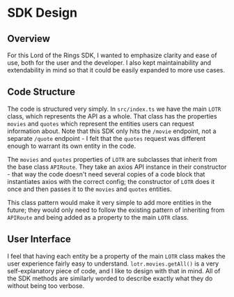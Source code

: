 # SDK Design

## Overview

For this Lord of the Rings SDK, I wanted to emphasize clarity and ease of use, both for the user and the developer. I also kept maintainability and extendability in mind so that it could be easily expanded to more use cases.

## Code Structure

The code is structured very simply. In `src/index.ts` we have the main `LOTR` class, which represents the API as a whole. That class has the properties `movies` and `quotes` which represent the entities users can request information about. Note that this SDK only hits the `/movie` endpoint, not a separate `/quote` endpoint - I felt that the `quotes` request was different enough to warrant its own entity in the code.

The `movies` and `quotes` properties of `LOTR` are subclasses that inherit from the base class `APIRoute`. They take an axios API instance in their constructor - that way the code doesn't need several copies of a code block that instantiates axios with the correct config; the constructor of `LOTR` does it once and then passes it to the `movies` and `quotes` entities.

This class pattern would make it very simple to add more entities in the future; they would only need to follow the existing pattern of inheriting from `APIRoute` and being added as a property to the main `LOTR` class.

## User Interface

I feel that having each entity be a property of the main `LOTR` class makes the user experience fairly easy to understand. `lotr.movies.getAll()` is a very self-explanatory piece of code, and I like to design with that in mind. All of the SDK methods are similarly worded to describe exactly what they do without being too verbose.

